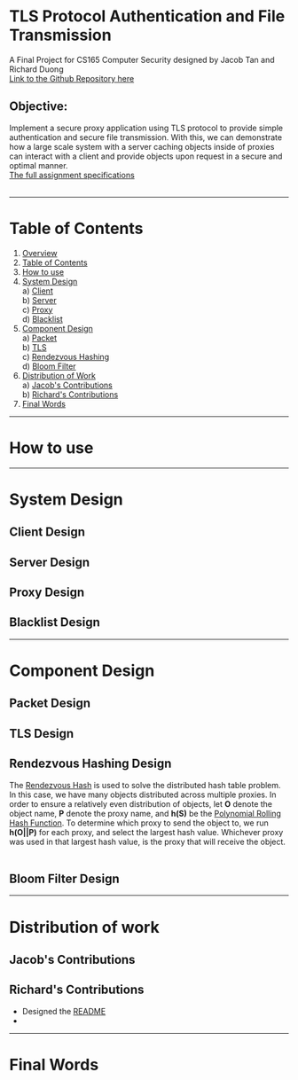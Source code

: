<a name="overview"/>


TLS Protocol Authentication and File Transmission
=================================================
A Final Project for CS165 Computer Security designed by Jacob Tan and Richard Duong<br>
[Link to the Github Repository here](https://github.com/richard-duong/tls_protocol)<br>

## Objective:
Implement a secure proxy application using TLS protocol to provide simple authentication and secure file transmission. With this, we can demonstrate how a large scale system with a server caching objects inside of proxies can interact with a client and provide objects upon request in a secure and optimal manner.<br>
[The full assignment specifications](docs/finalproject.pdf)<br><br>

___
<a name="table-of-contents"/>


Table of Contents
=================
1. [Overview](#overview)<br>
2. [Table of Contents](#table-of-contents)<br>
3. [How to use](#how-to-use)<br>
5. [System Design](#system-design)<br>
        a) [Client](#client-design)<br>
        b) [Server](#server-design)<br>
        c) [Proxy](#proxy-design)<br>
        d) [Blacklist](#blacklist-design)<br>
6. [Component Design](#component-design)<br>
        a) [Packet](#packet-design)<br>
        b) [TLS](#tls-design)<br>
        c) [Rendezvous Hashing](#rendezvous-hashing-design)<br>
        d) [Bloom Filter](#bloom-filter-design)<br>
5. [Distribution of Work](#distribution-of-work)<br>
        a) [Jacob's Contributions](#jacob-contribution)<br>
        b) [Richard's Contributions](#richard-contribution)<br>
6. [Final Words](#final-words)<br>

___
<a name="how-to-use"/>

How to use
==========




___
<a name="system-design"/>

System Design
=============



<a name="client-design"/>

## Client Design





<a name="server-design"/>

## Server Design





<a name="proxy-design"/>

## Proxy Design





<a name="blacklist-design"/>

## Blacklist Design


___
<a name="component-design"/>

Component Design
================




<a name="packet-design"/>

## Packet Design




<a name="tls-design"/>

## TLS Design




<a name="rendezvous-hashing-design"/>

## Rendezvous Hashing Design
The [Rendezvous Hash](https://en.wikipedia.org/wiki/Rendezvous_hashing) is used to solve the distributed hash table problem. In this case, we have many objects distributed across multiple proxies. In order to ensure a relatively even distribution of objects, let **O** denote the object name, **P** denote the proxy name, and **h(S)** be the [Polynomial Rolling Hash Function](https://en.wikipedia.org/wiki/Rolling_hash). To determine which proxy to send the object to, we run **h(O||P)** for each proxy, and select the largest hash value. Whichever proxy was used in that largest hash value, is the proxy that will receive the object.<br><br>


<a name="bloom-filter"/>

## Bloom Filter Design


___
<a name="distribution-of-work"/>

Distribution of work
====================




<a name="jacob-contribution"/>
  
## Jacob's Contributions


<a name="richard-contribution"/>  

## Richard's Contributions

  
+ Designed the [README](README.md)<br>
+ 
  
___ 
<a name="final-words"/>

Final Words
===========


